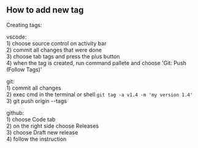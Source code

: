 ## How to add new tag
Creating tags:

vscode:<br />
    1) choose source control on activity bar<br />
    2) commit all changes that were done<br />
    3) choose tab tags and press the plus button<br />
    4) when the tag is created, run command pallete and choose 'Git: Push (Follow Tags)'<br />
    
git:<br />
    1) commit all changes<br />
    2) exec cmd in the terminal or shell `git tag -a v1.4 -m 'my version 1.4'`<br />
    3) git push origin --tags

github:<br />
    1) choose Code tab<br />
    2) on the right side choose Releases<br />
    3) choose Draft new release<br />
    4) follow the instruction<br />
